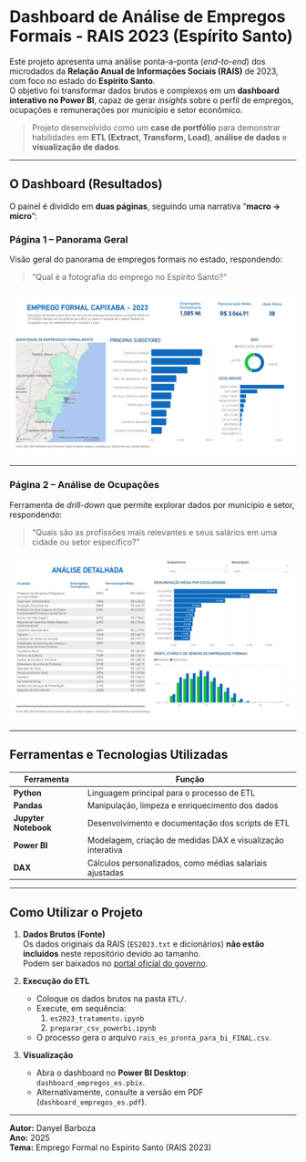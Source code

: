 # Dashboard de Análise de Empregos Formais - RAIS 2023 (Espírito Santo)

Este projeto apresenta uma análise ponta-a-ponta (*end-to-end*) dos microdados da **Relação Anual de Informações Sociais (RAIS)** de 2023, com foco no estado do **Espírito Santo**.  
O objetivo foi transformar dados brutos e complexos em um **dashboard interativo no Power BI**, capaz de gerar *insights* sobre o perfil de empregos, ocupações e remunerações por município e setor econômico.

> Projeto desenvolvido como um **case de portfólio** para demonstrar habilidades em **ETL (Extract, Transform, Load)**, **análise de dados** e **visualização de dados**.

---

## O Dashboard (Resultados)

O painel é dividido em **duas páginas**, seguindo uma narrativa “**macro → micro**”:

### **Página 1 – Panorama Geral**
Visão geral do panorama de empregos formais no estado, respondendo:  
> “Qual é a fotografia do emprego no Espírito Santo?”

![Página 1: Sumário Executivo](Visualizacoes/dashboard_page1.jpg)

---

### **Página 2 – Análise de Ocupações**
Ferramenta de *drill-down* que permite explorar dados por município e setor, respondendo:  
> “Quais são as profissões mais relevantes e seus salários em uma cidade ou setor específico?”

![Página 2: Análise de Ocupações](Visualizacoes/dashboard_page2.jpg)

---

## Ferramentas e Tecnologias Utilizadas

| Ferramenta | Função |
|-------------|--------|
| **Python** | Linguagem principal para o processo de ETL |
| **Pandas** | Manipulação, limpeza e enriquecimento dos dados |
| **Jupyter Notebook** | Desenvolvimento e documentação dos scripts de ETL |
| **Power BI** | Modelagem, criação de medidas DAX e visualização interativa |
| **DAX** | Cálculos personalizados, como médias salariais ajustadas |

---

## Como Utilizar o Projeto

1. **Dados Brutos (Fonte)**  
   Os dados originais da RAIS (`ES2023.txt` e dicionários) **não estão incluídos** neste repositório devido ao tamanho.  
   Podem ser baixados no [portal oficial do governo](https://www.rais.gov.br/sitio/index.jsf).

2. **Execução do ETL**  
   - Coloque os dados brutos na pasta `ETL/`.  
   - Execute, em sequência:  
     1. `es2023_tratamento.ipynb`  
     2. `preparar_csv_powerbi.ipynb`  
   - O processo gera o arquivo `rais_es_pronta_para_bi_FINAL.csv`.

3. **Visualização**  
   - Abra o dashboard no **Power BI Desktop**: `dashboard_empregos_es.pbix`.  
   - Alternativamente, consulte a versão em PDF (`dashboard_empregos_es.pdf`).

---

 **Autor:** Danyel Barboza  
 **Ano:** 2025  
 **Tema:** Emprego Formal no Espírito Santo (RAIS 2023)
